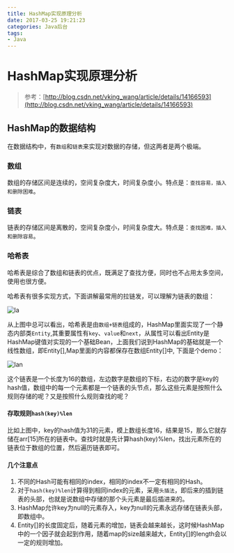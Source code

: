 ```yaml
---
title: HashMap实现原理分析
date: 2017-03-25 19:21:23
categories: Java后台
tags:
- Java
---
```


# HashMap实现原理分析

> 参考：[http://blog.csdn.net/vking_wang/article/details/14166593](http://blog.csdn.net/vking_wang/article/details/14166593)

## HashMap的数据结构
在数据结构中，有`数组`和`链表`来实现对数据的存储，但这两者是两个极端。

### 数组
数组的存储区间是连续的，空间复杂度大，时间复杂度小。特点是：`查找容易，插入和删除困难`。

### 链表
链表的存储区间是离散的，空间复杂度小，时间复杂度大。特点是：`查找困难，插入和删除容易`。

### 哈希表
哈希表是综合了数组和链表的优点，既满足了查找方便，同时也不占用太多空间，使用也很方便。

<!-- more -->

哈希表有很多实现方式，下面讲解最常用的拉链发，可以理解为链表的数组：

![la](/uploads/20170309210540154.jpeg)

从上图中总可以看出，哈希表是由`数组+链表`组成的，HashMap里面实现了一个静态内部类`Entity`,其重要属性有`key`、`value`和`next`，从属性可以看出Entity是HashMap键值对实现的一个基础Bean，上面我们说到HashMap的基础就是一个线性数组，即Entity[],Map里面的内容都保存在数组Entity[]中, 下面是个demo：

![lan](/uploads/20170309210548825.png)

这个链表是一个长度为16的数组，左边数字是数组的下标，右边的数字是key的hash值，数组中的每一个元素都是一个链表的头节点，那么这些元素是按照什么规则存储的呢？又是按照什么规则查找的呢？

#### 存取规则`hash(key)%len`
比如上图中，key的hash值为31的元素，模上数组长度16，结果是15，那么它就存储在arr[15]所在的链表中。查找时就是先计算hash(key)%len，找出元素所在的链表位于数组的位置，然后遍历链表即可。

#### 几个注意点
1. 不同的Hash可能有相同的index，相同的index不一定有相同的Hash。
2. 对于`hash(key)%len`计算得到相同index的元素，采用`头插法`，即后来的插到链表的头部，也就是说数组中存储的那个头元素是最后插进来的。
3. HashMap允许key为null的元素存入，key为null的元素永远存储在链表头部，即数组中。
4. Entity[]的长度固定后，随着元素的增加，链表会越来越长，这时候HashMap中的一个因子就会起到作用，随着map的size越来越大，Entity[]的length会以一定的规则增加。









